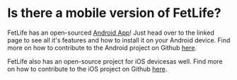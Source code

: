 # Is there a mobile version of FetLife?

FetLife has an open-sourced [Android App](https://fetlife.com/androidapp "")! Just head over to the linked page to see all it's features and how to install it on your Android device. Find more on how to contribute to the Android project on Github [here](https://github.com/fetlife/android "").

FetLife also has an open-source project for iOS devicesas well. Find more on how to contribute to the iOS project on Github [here](https://github.com/fetlife/ios "").
